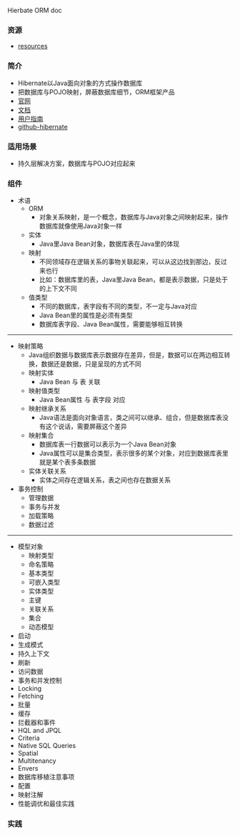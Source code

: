 Hierbate ORM doc

### 资源
- [resources](resources/README.md)

### 简介
- Hibernate以Java面向对象的方式操作数据库
- 把数据库与POJO映射，屏蔽数据库细节，ORM框架产品
- [官网](http://hibernate.org/orm/)
- [文档](http://hibernate.org/orm/documentation/getting-started/)
- [用户指南](https://docs.jboss.org/hibernate/orm/current/userguide/html_single/Hibernate_User_Guide.html)
- [github-hibernate](https://github.com/hibernate/hibernate-orm)
### 适用场景
- 持久层解决方案，数据库与POJO对应起来
### 组件
- 术语
    - ORM
        - 对象关系映射，是一个概念，数据库与Java对象之间映射起来，操作数据库就像使用Java对象一样
    - 实体
        - Java里Java Bean对象，数据库表在Java里的体现
    - 映射
        - 不同领域存在逻辑关系的事物关联起来，可以从这边找到那边，反过来也行
        - 比如：数据库里的表，Java里Java Bean，都是表示数据，只是处于的上下文不同
    - 值类型
        - 不同的数据库，表字段有不同的类型，不一定与Java对应
        - Java Bean里的属性是必须有类型
        - 数据库表字段、Java Bean属性，需要能够相互转换

-------

- 映射策略
    - Java组织数据与数据库表示数据存在差异，但是，数据可以在两边相互转换，数据还是数据，只是呈现的方式不同
    - 映射实体
        - Java Bean 与 表 关联
    - 映射值类型
        - Java Bean属性 与 表字段 对应
    - 映射继承关系
        - Java语法是面向对象语言，类之间可以继承、组合，但是数据库表没有这个说话，需要屏蔽这个差异
    - 映射集合
        - 数据库表一行数据可以表示为一个Java Bean对象
        - Java属性可以是集合类型，表示很多的某个对象，对应到数据库表里就是某个表多条数据
    - 实体关联关系
        - 实体之间存在逻辑关系，表之间也存在数据关系
- 事务控制
    - 管理数据
    - 事务与并发
    - 加载策略
    - 数据过滤

------------    

- 模型对象
    - 映射类型
    - 命名策略
    - 基本类型
    - 可嵌入类型
    - 实体类型
    - 主键
    - 关联关系
    - 集合
    - 动态模型
- 启动
- 生成模式
- 持久上下文
- 刷新
- 访问数据
- 事务和并发控制
- Locking
- Fetching
- 批量
- 缓存
- 拦截器和事件
- HQL and JPQL
- Criteria
- Native SQL Queries
- Spatial
- Multitenancy
- Envers
- 数据库移植注意事项
- 配置
- 映射注解
- 性能调优和最佳实践
### 实践